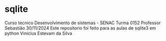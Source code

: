 # sqlite
Curso tecnico Desenvolvimento de sistemas - SENAC Turma 0152 Professor Sebastião
30/11/2024
Este repositorio foi feito para as aulas de sqlite3 em python
Vinícius Estevam da Silva